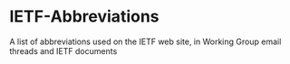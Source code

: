 # IETF-Abbreviations
A list of abbreviations used on the IETF web site, in Working Group email threads and IETF documents
